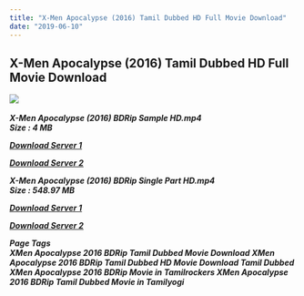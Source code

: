 ```yaml
---
title: "X-Men Apocalypse (2016) Tamil Dubbed HD Full Movie Download"
date: "2019-06-10"
---
```


## X-Men Apocalypse (2016) Tamil Dubbed HD Full Movie Download

![](https://images.moviebuff.com/93f76e72-1196-4894-9fb1-068d66d1573e?w=1000) 

_**X-Men Apocalypse (2016) BDRip Sample HD.mp4  
Size : 4 MB**_

[_**Download Server 1**_](http://n.wetransfer.vip/files/Tamil{c159298fb141cbadc7232f68964181f47c3dba5abf1fc31c2462b14f0846cd70}20Dubbed{c159298fb141cbadc7232f68964181f47c3dba5abf1fc31c2462b14f0846cd70}20Movies/Tamil{c159298fb141cbadc7232f68964181f47c3dba5abf1fc31c2462b14f0846cd70}20Recent{c159298fb141cbadc7232f68964181f47c3dba5abf1fc31c2462b14f0846cd70}20Dubbed{c159298fb141cbadc7232f68964181f47c3dba5abf1fc31c2462b14f0846cd70}20Movies/X-Men{c159298fb141cbadc7232f68964181f47c3dba5abf1fc31c2462b14f0846cd70}20Apocalypse{c159298fb141cbadc7232f68964181f47c3dba5abf1fc31c2462b14f0846cd70}20(2016)/X-Men{c159298fb141cbadc7232f68964181f47c3dba5abf1fc31c2462b14f0846cd70}20Apocalypse{c159298fb141cbadc7232f68964181f47c3dba5abf1fc31c2462b14f0846cd70}20(2016){c159298fb141cbadc7232f68964181f47c3dba5abf1fc31c2462b14f0846cd70}20BDRip/X-Men{c159298fb141cbadc7232f68964181f47c3dba5abf1fc31c2462b14f0846cd70}20Apocalypse{c159298fb141cbadc7232f68964181f47c3dba5abf1fc31c2462b14f0846cd70}20(2016){c159298fb141cbadc7232f68964181f47c3dba5abf1fc31c2462b14f0846cd70}20BDRip{c159298fb141cbadc7232f68964181f47c3dba5abf1fc31c2462b14f0846cd70}20Sample{c159298fb141cbadc7232f68964181f47c3dba5abf1fc31c2462b14f0846cd70}20HD.mp4)

[_**Download Server 2**_](http://n.wetransfer.vip/files/Tamil{c159298fb141cbadc7232f68964181f47c3dba5abf1fc31c2462b14f0846cd70}20Dubbed{c159298fb141cbadc7232f68964181f47c3dba5abf1fc31c2462b14f0846cd70}20Movies/Tamil{c159298fb141cbadc7232f68964181f47c3dba5abf1fc31c2462b14f0846cd70}20Recent{c159298fb141cbadc7232f68964181f47c3dba5abf1fc31c2462b14f0846cd70}20Dubbed{c159298fb141cbadc7232f68964181f47c3dba5abf1fc31c2462b14f0846cd70}20Movies/X-Men{c159298fb141cbadc7232f68964181f47c3dba5abf1fc31c2462b14f0846cd70}20Apocalypse{c159298fb141cbadc7232f68964181f47c3dba5abf1fc31c2462b14f0846cd70}20(2016)/X-Men{c159298fb141cbadc7232f68964181f47c3dba5abf1fc31c2462b14f0846cd70}20Apocalypse{c159298fb141cbadc7232f68964181f47c3dba5abf1fc31c2462b14f0846cd70}20(2016){c159298fb141cbadc7232f68964181f47c3dba5abf1fc31c2462b14f0846cd70}20BDRip/X-Men{c159298fb141cbadc7232f68964181f47c3dba5abf1fc31c2462b14f0846cd70}20Apocalypse{c159298fb141cbadc7232f68964181f47c3dba5abf1fc31c2462b14f0846cd70}20(2016){c159298fb141cbadc7232f68964181f47c3dba5abf1fc31c2462b14f0846cd70}20BDRip{c159298fb141cbadc7232f68964181f47c3dba5abf1fc31c2462b14f0846cd70}20Sample{c159298fb141cbadc7232f68964181f47c3dba5abf1fc31c2462b14f0846cd70}20HD.mp4)

_**X-Men Apocalypse (2016) BDRip Single Part HD.mp4  
Size : 548.97 MB**_

[_**Download Server 1**_](http://n.wetransfer.vip/files/Tamil{c159298fb141cbadc7232f68964181f47c3dba5abf1fc31c2462b14f0846cd70}20Dubbed{c159298fb141cbadc7232f68964181f47c3dba5abf1fc31c2462b14f0846cd70}20Movies/Tamil{c159298fb141cbadc7232f68964181f47c3dba5abf1fc31c2462b14f0846cd70}20Recent{c159298fb141cbadc7232f68964181f47c3dba5abf1fc31c2462b14f0846cd70}20Dubbed{c159298fb141cbadc7232f68964181f47c3dba5abf1fc31c2462b14f0846cd70}20Movies/X-Men{c159298fb141cbadc7232f68964181f47c3dba5abf1fc31c2462b14f0846cd70}20Apocalypse{c159298fb141cbadc7232f68964181f47c3dba5abf1fc31c2462b14f0846cd70}20(2016)/X-Men{c159298fb141cbadc7232f68964181f47c3dba5abf1fc31c2462b14f0846cd70}20Apocalypse{c159298fb141cbadc7232f68964181f47c3dba5abf1fc31c2462b14f0846cd70}20(2016){c159298fb141cbadc7232f68964181f47c3dba5abf1fc31c2462b14f0846cd70}20BDRip/X-Men{c159298fb141cbadc7232f68964181f47c3dba5abf1fc31c2462b14f0846cd70}20Apocalypse{c159298fb141cbadc7232f68964181f47c3dba5abf1fc31c2462b14f0846cd70}20(2016){c159298fb141cbadc7232f68964181f47c3dba5abf1fc31c2462b14f0846cd70}20BDRip{c159298fb141cbadc7232f68964181f47c3dba5abf1fc31c2462b14f0846cd70}20Single{c159298fb141cbadc7232f68964181f47c3dba5abf1fc31c2462b14f0846cd70}20Part{c159298fb141cbadc7232f68964181f47c3dba5abf1fc31c2462b14f0846cd70}20HD.mp4)

[_**Download Server 2**_](http://n.wetransfer.vip/files/Tamil{c159298fb141cbadc7232f68964181f47c3dba5abf1fc31c2462b14f0846cd70}20Dubbed{c159298fb141cbadc7232f68964181f47c3dba5abf1fc31c2462b14f0846cd70}20Movies/Tamil{c159298fb141cbadc7232f68964181f47c3dba5abf1fc31c2462b14f0846cd70}20Recent{c159298fb141cbadc7232f68964181f47c3dba5abf1fc31c2462b14f0846cd70}20Dubbed{c159298fb141cbadc7232f68964181f47c3dba5abf1fc31c2462b14f0846cd70}20Movies/X-Men{c159298fb141cbadc7232f68964181f47c3dba5abf1fc31c2462b14f0846cd70}20Apocalypse{c159298fb141cbadc7232f68964181f47c3dba5abf1fc31c2462b14f0846cd70}20(2016)/X-Men{c159298fb141cbadc7232f68964181f47c3dba5abf1fc31c2462b14f0846cd70}20Apocalypse{c159298fb141cbadc7232f68964181f47c3dba5abf1fc31c2462b14f0846cd70}20(2016){c159298fb141cbadc7232f68964181f47c3dba5abf1fc31c2462b14f0846cd70}20BDRip/X-Men{c159298fb141cbadc7232f68964181f47c3dba5abf1fc31c2462b14f0846cd70}20Apocalypse{c159298fb141cbadc7232f68964181f47c3dba5abf1fc31c2462b14f0846cd70}20(2016){c159298fb141cbadc7232f68964181f47c3dba5abf1fc31c2462b14f0846cd70}20BDRip{c159298fb141cbadc7232f68964181f47c3dba5abf1fc31c2462b14f0846cd70}20Single{c159298fb141cbadc7232f68964181f47c3dba5abf1fc31c2462b14f0846cd70}20Part{c159298fb141cbadc7232f68964181f47c3dba5abf1fc31c2462b14f0846cd70}20HD.mp4)

_**Page Tags  
XMen Apocalypse 2016 BDRip Tamil Dubbed Movie Download XMen Apocalypse 2016 BDRip Tamil Dubbed HD Movie Download Tamil Dubbed XMen Apocalypse 2016 BDRip Movie in Tamilrockers XMen Apocalypse 2016 BDRip Tamil Dubbed Movie in Tamilyogi**_
